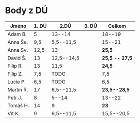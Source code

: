 # Body z DÚ

|Jméno      | 1. DÚ | 2.DÚ | 3. DÚ | Celkem    |
|-----------|-------|------|-------|-----------|
| Adam B.   |5      |13--14|       | 18--19    |
| Anna Še.  |9,5    |5,5--11,5 |   | 15--21    |
| Anna Sv.  |12,5   |13    |       | **25,5**  |     
| David Š.  |13     |12,5--14,5 |  | **25,5 -- 27,5** |
| Filip R.  |13     |11,5  |       | **24,5**  |
| Filip Z.  |7,5    |TODO  |       | 7,5       |
| Lucie P.  |6,5    |TODO  |       | 6,5       |
| Martin Ř. |17     |6,5--11,5 |   | **23,5--28,5**   |
| Petr J.   |8      |5--14  |       | 13--22   |
| Tomáš H.  |14     |9     |       | **23**    |
| Vít K.    |9      |6,5--11,5  |  | 15,5--20,5|
